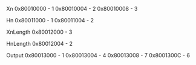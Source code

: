 Xn
0x80010000 - 1
0x80010004 - 2
0x80010008 - 3

Hn
0x80011000 - 1
0x80011004 - 2

XnLength
0x80012000 - 3

HnLength
0x80012004 - 2

Output
0x80013000 - 1
0x80013004 - 4
0x80013008 - 7
0x8001300C - 6

